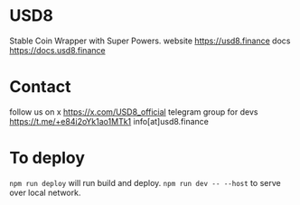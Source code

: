 # USD8
Stable Coin Wrapper with Super Powers.
website https://usd8.finance
docs https://docs.usd8.finance

# Contact
follow us on x https://x.com/USD8_official
telegram group for devs https://t.me/+e84i2oYk1ao1MTk1
info[at]usd8.finance


# To deploy
`npm run deploy` will run build and deploy.
`npm run dev -- --host` to serve over local network.